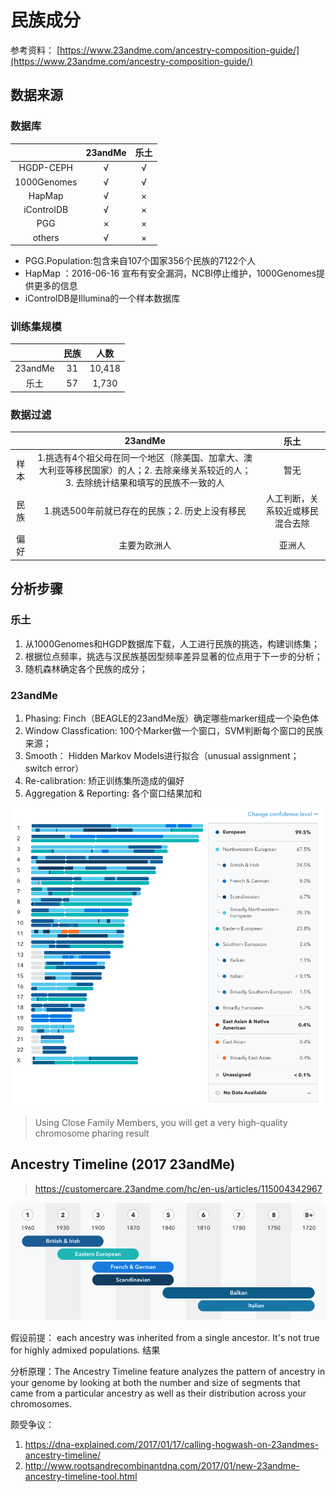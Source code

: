 # 民族成分

参考资料： [https://www.23andme.com/ancestry-composition-guide/](https://www.23andme.com/ancestry-composition-guide/)

## 数据来源

### 数据库

|  | 23andMe | 乐土 |
| :---: | :---: | :---: |
| HGDP-CEPH | √ | √ |
| 1000Genomes | √ | √ |
| HapMap | √ | × |
| iControlDB | √ | × |
| PGG | × | × |
| others | √ | × |

* PGG.Population:包含来自107个国家356个民族的7122个人
* HapMap ：2016-06-16 宣布有安全漏洞，NCBI停止维护，1000Genomes提供更多的信息
* iControlDB是Illumina的一个样本数据库

### 训练集规模

|  | 民族 | 人数 |
| :---: | :---: | :---: |
| 23andMe | 31 | 10,418 |
| 乐土 | 57 | 1,730 |

### 数据过滤

|  | 23andMe | 乐土 |
| :---: | :---: | :---: |
| 样本 | 1.挑选有4个祖父母在同一个地区（除美国、加拿大、澳大利亚等移民国家）的人；2. 去除亲缘关系较近的人；3. 去除统计结果和填写的民族不一致的人 | 暂无 |
| 民族 | 1.挑选500年前就已存在的民族；2. 历史上没有移民 | 人工判断，关系较近或移民混合去除 |
| 偏好 | 主要为欧洲人 | 亚洲人 |

## 分析步骤

### 乐土

1. 从1000Genomes和HGDP数据库下载，人工进行民族的挑选，构建训练集；
2. 根据位点频率，挑选与汉民族基因型频率差异显著的位点用于下一步的分析；
3. 随机森林确定各个民族的成分；

### 23andMe

1. Phasing:  Finch（BEAGLE的23andMe版）确定哪些marker组成一个染色体
2. Window Classfication: 100个Marker做一个窗口，SVM判断每个窗口的民族来源；
3. Smooth： Hidden Markov Models进行拟合（unusual assignment；switch error）
4. Re-calibration: 矫正训练集所造成的偏好
5. Aggregation & Reporting: 各个窗口结果加和

![](/assets/Chromosome_Painting.png)

>Using Close Family Members, you will get a very high-quality chromosome pharing result

## Ancestry Timeline (2017 23andMe)
> https://customercare.23andme.com/hc/en-us/articles/115004342967


![](/assets/Timeline.png)

假设前提：  each ancestry was inherited from a single ancestor. It's not true for highly admixed populations.
结果

分析原理：The Ancestry Timeline feature analyzes the pattern of ancestry in your genome by looking at both the number and size of segments that came from a particular ancestry as well as their distribution across your chromosomes. 

颇受争议：
1. https://dna-explained.com/2017/01/17/calling-hogwash-on-23andmes-ancestry-timeline/
2. http://www.rootsandrecombinantdna.com/2017/01/new-23andme-ancestry-timeline-tool.html




